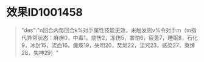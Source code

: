 # 效果ID1001458
> "des":"n回合内每回合k%对手属性技能无效，未触发则v%令对手m（m指代异常状态：麻痹0，中毒1，烧伤2，冻伤5，害怕6，疲惫7，睡眠8，石化9，冰封15，流血16，瘫痪19，失明20，焚烬22，诅咒23，感染27，束缚28，失神29）"
